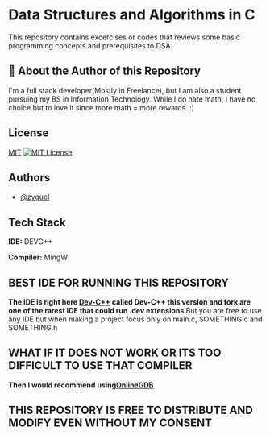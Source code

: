 
# Data Structures and Algorithms in C

This repository contains excercises or codes that reviews some basic programming concepts and prerequisites to DSA.



## 🚀 About the Author of this Repository
I'm a full stack developer(Mostly in Freelance), but I am also a student pursuing my BS in Information Technology. While I do hate math, I have no choice but to love it since more math = more rewards. :)
 


## License

[MIT](https://choosealicense.com/licenses/mit/)
[![MIT License](https://img.shields.io/badge/License-MIT-green.svg)](https://choosealicense.com/licenses/mit/)


## Authors

- [@zyguel](https://github.com/zyguel)


## Tech Stack

**IDE:** DEVC++

**Compiler:** MingW

## BEST IDE FOR RUNNING THIS REPOSITORY

**The IDE is right here [Dev-C++](https://nchc.dl.sourceforge.net/project/orwelldevcpp/Setup%20Releases/Dev-Cpp%205.11%20TDM-GCC%204.9.2%20Setup.exe?viasf=1) called Dev-C++ this version and fork are one of the rarest IDE that could run .dev extensions**
But you are free to use any IDE but when making a project focus only on main.c, SOMETHING.c and SOMETHING.h

## WHAT IF IT DOES NOT WORK OR ITS TOO DIFFICULT TO USE THAT COMPILER

**Then I would recommend using[OnlineGDB](https://www.onlinegdb.com/)**

## THIS REPOSITORY IS FREE TO DISTRIBUTE AND MODIFY EVEN WITHOUT MY CONSENT
